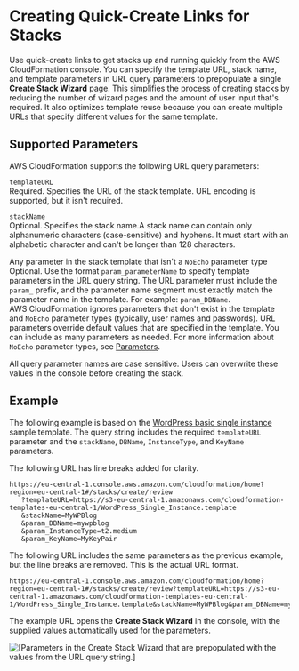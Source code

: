 # Creating Quick\-Create Links for Stacks<a name="cfn-console-create-stacks-quick-create-links"></a>

Use quick\-create links to get stacks up and running quickly from the AWS CloudFormation console\. You can specify the template URL, stack name, and template parameters in URL query parameters to prepopulate a single **Create Stack Wizard** page\. This simplifies the process of creating stacks by reducing the number of wizard pages and the amount of user input that's required\. It also optimizes template reuse because you can create multiple URLs that specify different values for the same template\.

## Supported Parameters<a name="cfn-console-create-stacks-quick-create-links-parameters"></a>

AWS CloudFormation supports the following URL query parameters:

`templateURL`  
Required\. Specifies the URL of the stack template\. URL encoding is supported, but it isn't required\.

`stackName`  
Optional\. Specifies the stack name\.A stack name can contain only alphanumeric characters \(case\-sensitive\) and hyphens\. It must start with an alphabetic character and can't be longer than 128 characters\.

Any parameter in the stack template that isn't a `NoEcho` parameter type  
Optional\. Use the format `param_parameterName` to specify template parameters in the URL query string\. The URL parameter must include the `param_` prefix, and the parameter name segment must exactly match the parameter name in the template\. For example: `param_DBName`\.  
AWS CloudFormation ignores parameters that don't exist in the template and `NoEcho` parameter types \(typically, user names and passwords\)\. URL parameters override default values that are specified in the template\. You can include as many parameters as needed\. For more information about `NoEcho` parameter types, see [Parameters](parameters-section-structure.md)\.

All query parameter names are case sensitive\. Users can overwrite these values in the console before creating the stack\.

## Example<a name="cfn-console-create-stacks-quick-create-links-example"></a>

The following example is based on the [ WordPress basic single instance](https://s3-eu-central-1.amazonaws.com/cloudformation-templates-eu-central-1/WordPress_Single_Instance.template) sample template\. The query string includes the required `templateURL` parameter and the `stackName`, `DBName`, `InstanceType`, and `KeyName` parameters\.

The following URL has line breaks added for clarity\.

```
https://eu-central-1.console.aws.amazon.com/cloudformation/home?region=eu-central-1#/stacks/create/review
   ?templateURL=https://s3-eu-central-1.amazonaws.com/cloudformation-templates-eu-central-1/WordPress_Single_Instance.template
   &stackName=MyWPBlog
   &param_DBName=mywpblog
   &param_InstanceType=t2.medium
   &param_KeyName=MyKeyPair
```

The following URL includes the same parameters as the previous example, but the line breaks are removed\. This is the actual URL format\.

```
https://eu-central-1.console.aws.amazon.com/cloudformation/home?region=eu-central-1#/stacks/create/review?templateURL=https://s3-eu-central-1.amazonaws.com/cloudformation-templates-eu-central-1/WordPress_Single_Instance.template&stackName=MyWPBlog&param_DBName=mywpblog&param_InstanceType=t2.medium&param_KeyName=MyKeyPair
```

The example URL opens the **Create Stack Wizard** in the console, with the supplied values automatically used for the parameters\.

![\[Parameters in the Create Stack Wizard that are prepopulated with the values
                    from the URL query string.\]](http://docs.aws.amazon.com/AWSCloudFormation/latest/UserGuide/images/cfn-console-create-stacks-quick-create-links_wizard.png)